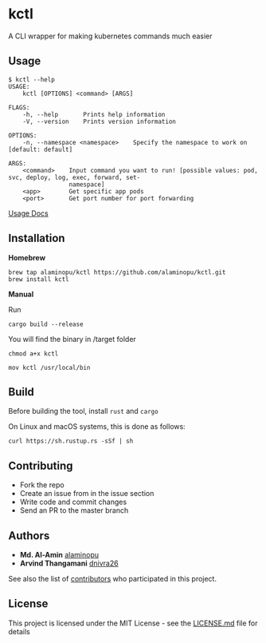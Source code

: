 # kctl

A CLI wrapper for making kubernetes commands much easier

## Usage

```
$ kctl --help
USAGE:
    kctl [OPTIONS] <command> [ARGS]

FLAGS:
    -h, --help       Prints help information
    -V, --version    Prints version information

OPTIONS:
    -n, --namespace <namespace>    Specify the namespace to work on [default: default]

ARGS:
    <command>    Input command you want to run! [possible values: pod, svc, deploy, log, exec, forward, set-
                 namespace]
    <app>        Get specific app pods
    <port>       Get port number for port forwarding
```

[Usage Docs](https://github.com/alaminopu/kctl/wiki)  

## Installation

**Homebrew**
```
brew tap alaminopu/kctl https://github.com/alaminopu/kctl.git  
brew install kctl
```

**Manual**

Run

```
cargo build --release 
```

You will find the binary in /target folder

```
chmod a+x kctl
```

```
mov kctl /usr/local/bin
```

## Build

Before building the tool, install `rust` and `cargo`

On Linux and macOS systems, this is done as follows:

```
curl https://sh.rustup.rs -sSf | sh
```


## Contributing
- Fork the repo
- Create an issue from in the issue section
- Write code and commit changes 
- Send an PR to the master branch 


## Authors

* **Md. Al-Amin** [alaminopu](https://github.com/alaminopu)
* **Arvind Thangamani** [dnivra26](https://github.com/dnivra26)

See also the list of [contributors](https://github.com/alaminopu/kctl/contributors) who participated in this project.

## License

This project is licensed under the MIT License - see the [LICENSE.md](LICENSE.md) file for details